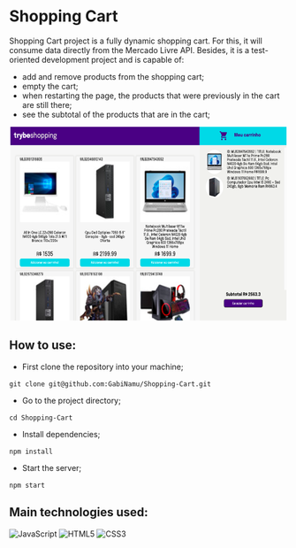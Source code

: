 # Shopping Cart

Shopping Cart project is a fully dynamic shopping cart. For this, it will consume data directly from the Mercado Livre API. Besides, it is a test-oriented development project and is capable of:

- add and remove products from the shopping cart;
- empty the cart;
- when restarting the page, the products that were previously in the cart are still there;
- see the subtotal of the products that are in the cart;

<div align="center" display="inline">
<img src="./img/store.png" alt="store" width="500px" height="350px">
</div>

## How to use:
- First clone the repository into your machine;

```
git clone git@github.com:GabiNamu/Shopping-Cart.git
```
- Go to the project directory;

```
cd Shopping-Cart
```

- Install dependencies;

```
npm install
```
- Start the server;
```
npm start
```
## Main technologies used:
![JavaScript](https://img.shields.io/badge/javascript-%23323330.svg?style=for-the-badge&logo=javascript&logoColor=%23F7DF1E)
![HTML5](https://img.shields.io/badge/html5-%23E34F26.svg?style=for-the-badge&logo=html5&logoColor=white)
![CSS3](https://img.shields.io/badge/css3-%231572B6.svg?style=for-the-badge&logo=css3&logoColor=white)

